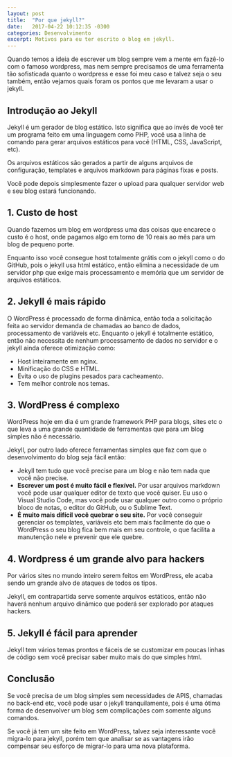 ```yaml
---
layout: post
title:  "Por que jekyll?"
date:   2017-04-22 10:12:35 -0300
categories: Desenvolvimento
excerpt: Motivos para eu ter escrito o blog em jekyll.
---
```

Quando temos a ideia de escrever um blog sempre vem a mente em fazê-lo com o famoso wordpress, mas nem sempre
precisamos de uma ferramenta tão sofisticada quanto o wordpress e esse foi meu caso e talvez seja o seu também,
então vejamos quais foram os pontos que me levaram a usar o jekyll.

## Introdução ao Jekyll
Jekyll é um gerador de blog estático. Isto significa que ao invés de você ter um programa feito em uma linguagem
como PHP, você usa a linha de comando para gerar arquivos estáticos para você (HTML, CSS, JavaScript, etc).

Os arquivos estáticos são gerados a partir de alguns arquivos de configuração, templates e arquivos markdown para
páginas fixas e posts.

Você pode depois simplesmente fazer o upload para qualquer servidor web e seu blog estará funcionando.

## 1. Custo de host
Quando fazemos um blog em wordpress uma das coisas que encarece o custo é o host, onde pagamos algo em torno de 10
reais ao mês para um blog de pequeno porte.

Enquanto isso você consegue host totalmente grátis com o jekyll como o do GitHub, pois o jekyll usa html estático,
então elimina a necessidade de um servidor php que exige mais processamento e memória que um servidor de arquivos
estáticos.

## 2. Jekyll é mais rápido
O WordPress é processado de forma dinâmica, então toda a solicitação feita ao servidor demanda de chamadas ao
banco de dados, processamento de variáveis etc. Enquanto o jekyll é totalmente estático, então não necessita de
nenhum processamento de dados no servidor e o jekyll ainda oferece otimização como:
* Host inteiramente em nginx.
* Minificação do CSS e HTML.
* Evita o uso de plugins pesados para cacheamento.
* Tem melhor controle nos temas.

## 3. WordPress é complexo
WordPress hoje em dia é um grande framework PHP para blogs, sites etc o que leva a uma grande quantidade de
ferramentas que para um blog simples não é necessário.

Jekyll, por outro lado oferece ferramentas simples que faz com que o desenvolvimento do blog seja fácil então:
* Jekyll tem tudo que você precise para um blog e não tem nada que você não precise.
* **Escrever um post é muito fácil e flexível.** Por usar arquivos markdown você pode usar qualquer editor de texto
que você quiser. Eu uso o Visual Studio Code, mas você pode usar qualquer outro como o próprio bloco de notas,
o editor do GitHub, ou o Sublime Text.
* **É muito mais difícil você quebrar o seu site.** Por você conseguir gerenciar os templates, variáveis etc bem
mais facilmente do que o WordPress o seu blog fica bem mais em seu controle, o que facilita a manutenção nele e
prevenir que ele quebre.

## 4. Wordpress é um grande alvo para hackers
Por vários sites no mundo inteiro serem feitos em WordPress, ele acaba sendo um grande alvo de ataques de todos os
tipos.

Jekyll, em contrapartida serve somente arquivos estáticos, então não haverá nenhum arquivo dinâmico que poderá
ser explorado por ataques hackers.

## 5. Jekyll é fácil para aprender
Jekyll tem vários temas prontos e fáceis de se customizar em poucas linhas de código sem você precisar saber muito
mais do que simples html.

## Conclusão
Se você precisa de um blog simples sem necessidades de APIS, chamadas no back-end etc, você pode usar o jekyll tranquilamente, pois é uma ótima forma de desenvolver um blog sem complicações com somente alguns comandos.

Se você já tem um site feito em WordPress, talvez seja interessante você migra-lo para jekyll, porém tem que
analisar se as vantagens irão compensar seu esforço de migrar-lo para uma nova plataforma.
